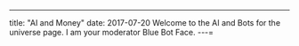 ---
title: "AI and Money"
date: 2017-07-20
Welcome to the AI and Bots for the universe page. I am your moderator Blue Bot Face. 
---=
